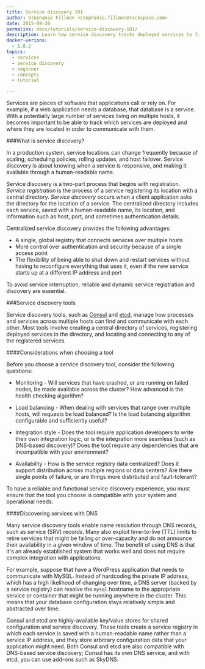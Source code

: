 ```yaml
---
title: Service discovery 101
author: Stephanie Fillmon <stephanie.fillmon@rackspace.com>
date: 2015-09-30
permalink: docs/tutorials/service-discovery-101/
description: Learn how service discovery tracks deployed services to facilitate communication and avoid service disruption.
docker-verions:
  - 1.8.2
topics:
  - services
  - service discovery
  - beginner
  - concepts
  - tutorial

---
```


Services are pieces of software that applications call or rely on. For example, if a web application needs a database, that database is a service. With a potentially large number of services living on multiple hosts, it becomes important to be able to track which services are deployed and where they are located in order to communicate with them.

###What is service discovery?

In a production system, service locations can change frequently because of scaling, scheduling policies, rolling updates, and host failover. Service discovery is about knowing when a service is responsive, and making it available through a human-readable name.

Service discovery is a two-part process that begins with registration. *Service registration* is the process of a service registering its location with a central directory. *Service discovery* occurs when a client application asks the directory for the location of a service. The centralized directory includes each service, saved with a human-readable name, its location, and information such as host, port, and sometimes authentication details.

Centralized service discovery provides the following advantages:

* A single, global registry that connects services over multiple hosts
* More control over authentication and security because of a single access point
* The flexibility of being able to shut down and restart services without having to reconfigure everything that uses it, even if the new service starts up at a different IP address and port

To avoid service interruption, reliable and dynamic service registration and discovery are essential.

###Service discovery tools

Service discovery tools, such as [Consul](https://www.consul.io/) and [etcd](https://coreos.com/etcd/), manage how processes and services across multiple hosts can find and communicate with each other. Most tools involve creating a central directory of services, registering deployed services in the directory, and locating and connecting to any of the registered services.

####Considerations when choosing a tool

Before you choose a service discovery tool, consider the following questions:

* Monitoring - Will services that have crashed, or are running on failed nodes, be made available across the cluster? How advanced is the health checking algorithm?

* Load balancing - When dealing with services that range over multiple hosts, will requests be load balanced? Is the load balancing algorithm configurable and sufficiently useful?

* Integration style - Does the tool require application developers to write their own integration logic, or is the integration more seamless (such as DNS-based discovery)? Does the tool require any dependencies that are incompatible with your environment?

* Availability - How is the service registry data centralized? Does it support distribution across multiple regions or data centers? Are there single points of failure, or are things more distributed and fault-tolerant?

To have a reliable and functional service discovery experience, you must ensure that the tool you choose is compatible with your system and operational needs.

####Discovering services with DNS

Many service discovery tools enable name resolution through DNS records, such as service (SRV) records. Many also exploit time-to-live (TTL) limits to retire services that might be failing or over-capacity and do not announce their availability in a given window of time. The benefit of using DNS is that it's an already established system that works well and does not require complex integration with applications.

For example, suppose that have a WordPress application that needs to communicate with MySQL. Instead of hardcoding the private IP address, which has a high likelihood of changing over time, a DNS server (backed by a service registry) can resolve the `mysql` hostname to the appropriate service or container that might be running anywhere in the cluster. This means that your database configuration stays relatively simple and abstracted over time.

Consul and etcd are highly-available key/value stores for shared configuration and service discovery. These tools create a service registry in which each service is saved with a human-readable name rather than a service IP address, and they store arbitrary configuration data that your application might need. Both Consul and etcd are also compatible with DNS-based service discovery; Consul has its own DNS service, and with etcd, you can use add-ons such as SkyDNS.
